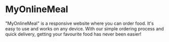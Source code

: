 # MyOnlineMeal
"MyOnlineMeal" is a responsive website where you can order food. It's easy to use and works on any device. With our simple ordering process and quick delivery, getting your favourite food has never been easier!
